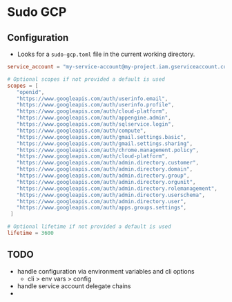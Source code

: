 # Sudo GCP

## Configuration

- Looks for a `sudo-gcp.toml` file in the current working directory.

```toml
service_account = "my-service-account@my-project.iam.gserviceaccount.com"

# Optional scopes if not provided a default is used
scopes = [
   "openid",
   "https://www.googleapis.com/auth/userinfo.email",
   "https://www.googleapis.com/auth/userinfo.profile",
   "https://www.googleapis.com/auth/cloud-platform",
   "https://www.googleapis.com/auth/appengine.admin",
   "https://www.googleapis.com/auth/sqlservice.login",
   "https://www.googleapis.com/auth/compute",
   "https://www.googleapis.com/auth/gmail.settings.basic",
   "https://www.googleapis.com/auth/gmail.settings.sharing",
   "https://www.googleapis.com/auth/chrome.management.policy",
   "https://www.googleapis.com/auth/cloud-platform",
   "https://www.googleapis.com/auth/admin.directory.customer",
   "https://www.googleapis.com/auth/admin.directory.domain",
   "https://www.googleapis.com/auth/admin.directory.group",
   "https://www.googleapis.com/auth/admin.directory.orgunit",
   "https://www.googleapis.com/auth/admin.directory.rolemanagement",
   "https://www.googleapis.com/auth/admin.directory.userschema",
   "https://www.googleapis.com/auth/admin.directory.user",
   "https://www.googleapis.com/auth/apps.groups.settings",
 ]

# Optional lifetime if not provided a default is used
lifetime = 3600

```

## TODO

- handle configuration via environment variables and cli options
  - cli > env vars > config
- handle service account delegate chains
- 